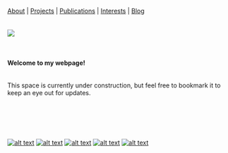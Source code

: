 <p align="center">
  
  <a href="#">About</a> |
  <a href="#">Projects</a> |
  <a href="#">Publications</a> | 
  <a href="#">Interests</a> |
  <a href="#">Blog</a>
  <br><br><br>
  <img src="https://www.outlookindia.com/outlooktraveller/public/uploads/2018/06/Forest-Dirang-Arunachal-Pradesh.jpg">
  <br><br><br><br>
  <b>Welcome to my webpage!</b><br><br><br>
  <a>This space is currently under construction, but feel free to bookmark it to keep an eye out for updates. </a><br><br>
</p>

<br><br><br>
  
[![alt text][1.1]][1]
[![alt text][2.1]][2]
[![alt text][3.1]][3]
[![alt text][4.1]][4]
[![alt text][5.1]][5]

[1.1]: https://img.shields.io/badge/Twitter-1DA1F2?style=for-the-badge&logo=twitter&logoColor=white (twitter)
[2.1]: https://img.shields.io/badge/Instagram-E4405F?style=for-the-badge&logo=instagram&logoColor=white (instagram)
[3.1]: https://img.shields.io/badge/GitHub-100000?style=for-the-badge&logo=github&logoColor=white (github)
[4.1]: https://img.shields.io/badge/StackExchange-%23ffffff.svg?&style=for-the-badge&logo=StackExchange&logoColor=white
[5.1]: https://img.shields.io/badge/Research_Gate-00CCBB.svg?&style=for-the-badge&logo=ResearchGate&logoColor=white

[1]: https://www.twitter.com/unmixablemix
[2]: https://www.instagram.com/unmixablemix
[3]: https://github.com/unmixablemix
[4]: https://stackexchange/unmixablemix
[5]: https://https://www.researchgate.net/profile/Alakananda-Maitra

